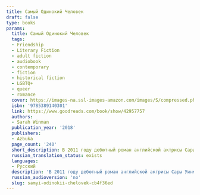 ```yaml
---
title: Самый Одинокий Человек
draft: false
type: books
params:
  title: Самый Одинокий Человек
  tags:
  - Friendship
  - Literary Fiction
  - adult fiction
  - audiobook
  - contemporary
  - fiction
  - historical fiction
  - LGBTQ+
  - queer
  - romance
  cover: https://images-na.ssl-images-amazon.com/images/S/compressed.photo.goodreads.com/books/1543234236i/42957757.jpg
  isbn: '9785389140301'
  link: https://www.goodreads.com/book/show/42957757
  authors:
  - Sarah Winman
  publication_year: '2018'
  publishers:
  - Azbuka
  page_count: '240'
  short_description: В 2011 году дебютный роман английской актрисы Сары Уинман "Когда бог был кроликом" стал настоящей сенсацией. Эта "безукоризненно точная и хватающая за душу, в равной мере комичная и трагичная"...
  russian_translation_status: exists
  languages:
  - Русский
  description: 'В 2011 году дебютный роман английской актрисы Сары Уинман "Когда бог был кроликом" стал настоящей сенсацией. Эта "безукоризненно точная и хватающая за душу, в равной мере комичная и трагичная" история была переведена на несколько десятков языков и разошлась по всему миру многомиллионным тиражом. Во втором романе - "Дивная книга истин" - Уинман исследовала территорию магического реализма, и не менее успешно. А "Самый одинокий человек" начинается с рождественской лотереи: выиграв главный приз, Дора Джадд выбирает не бутылку виски, как советует муж, а репродукцию "Подсолнухов" Ван Гога; Дора верит, что в жизни мужчин тоже есть место красоте. А потом у Доры рождается сын, Эллис. И у Эллиса появляется друг Майкл. И однажды летом эти два закадычных приятеля едут в Прованс, где в их жизнь входит красавица Энни… Впервые на русском -"короткий роман невероятной эмоциональной силы" (Independent), "настоящее чудо, полное любви, томления и боли утраты" (Sunday Express).'
  russian_audioversion: 'no'
  slug: samyi-odinokii-chelovek-cb4f36ed
---
```

